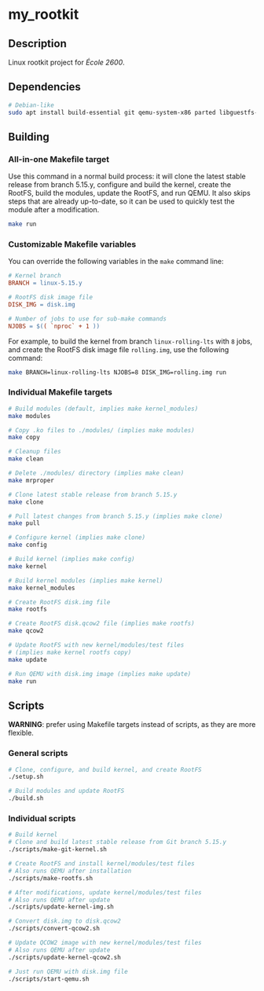 # my\_rootkit

## Description

Linux rootkit project for *École 2600*.

## Dependencies

```bash
# Debian-like
sudo apt install build-essential git qemu-system-x86 parted libguestfs-tools flex libelf-dev docker.io grub-pc-bin
```

## Building

### All-in-one Makefile target

Use this command in a normal build process: it will clone the latest stable release from branch 5.15.y, configure and build the kernel, create the RootFS, build the modules, update the RootFS, and run QEMU.
It also skips steps that are already up-to-date, so it can be used to quickly test the module after a modification.

```bash
make run
```

### Customizable Makefile variables

You can override the following variables in the `make` command line:

```makefile
# Kernel branch
BRANCH = linux-5.15.y

# RootFS disk image file
DISK_IMG = disk.img

# Number of jobs to use for sub-make commands
NJOBS = $(( `nproc` + 1 ))
```

For example, to build the kernel from branch `linux-rolling-lts` with `8` jobs, and create the RootFS disk image file `rolling.img`, use the following command:

```bash
make BRANCH=linux-rolling-lts NJOBS=8 DISK_IMG=rolling.img run
```

### Individual Makefile targets

```bash
# Build modules (default, implies make kernel_modules)
make modules

# Copy .ko files to ./modules/ (implies make modules)
make copy

# Cleanup files
make clean

# Delete ./modules/ directory (implies make clean)
make mrproper

# Clone latest stable release from branch 5.15.y
make clone

# Pull latest changes from branch 5.15.y (implies make clone)
make pull

# Configure kernel (implies make clone)
make config

# Build kernel (implies make config)
make kernel

# Build kernel modules (implies make kernel)
make kernel_modules

# Create RootFS disk.img file
make rootfs

# Create RootFS disk.qcow2 file (implies make rootfs)
make qcow2

# Update RootFS with new kernel/modules/test files
# (implies make kernel rootfs copy)
make update

# Run QEMU with disk.img image (implies make update)
make run
```

## Scripts

**WARNING**: prefer using Makefile targets instead of scripts, as they are more flexible.

### General scripts

```bash
# Clone, configure, and build kernel, and create RootFS
./setup.sh

# Build modules and update RootFS
./build.sh
```

### Individual scripts

```bash
# Build kernel
# Clone and build latest stable release from Git branch 5.15.y
./scripts/make-git-kernel.sh

# Create RootFS and install kernel/modules/test files
# Also runs QEMU after installation
./scripts/make-rootfs.sh

# After modifications, update kernel/modules/test files
# Also runs QEMU after update
./scripts/update-kernel-img.sh

# Convert disk.img to disk.qcow2
./scripts/convert-qcow2.sh

# Update QCOW2 image with new kernel/modules/test files
# Also runs QEMU after update
./scripts/update-kernel-qcow2.sh

# Just run QEMU with disk.img file
./scripts/start-qemu.sh
```
